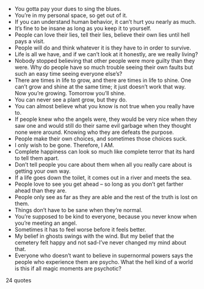  - You gotta pay your dues to sing the blues.
 - You’re in my personal space, so get out of it.
 - If you can understand human behavior, it can’t hurt you nearly as much.
 - It’s fine to be insane as long as you keep it to yourself.
 - People can love their lies, tell their lies, believe their own lies until hell pays a visit.
 - People will do and think whatever it is they have to in order to survive.
 - Life is all we have, and if we can’t look at it honestly, are we really living?
 - Nobody stopped believing that other people were more guilty than they were. Why do people have so much trouble seeing their own faults but such an easy time seeing everyone else’s?
 - There are times in life to grow, and there are times in life to shine. One can’t grow and shine at the same time; it just doesn’t work that way. Now you’re growing. Tomorrow you’ll shine.
 - You can never see a plant grow, but they do.
 - You can almost believe what you know is not true when you really have to.
 - If people knew who the angels were, they would be very nice when they saw one and would still do their same evil garbage when they thought none were around. Knowing who they are defeats the purpose.
 - People make their own choices, and sometimes those choices suck.
 - I only wish to be gone. Therefore, I AM.
 - Complete happiness can look so much like complete terror that its hard to tell them apart.
 - Don’t tell people you care about them when all you really care about is getting your own way.
 - If a life goes down the toilet, it comes out in a river and meets the sea.
 - People love to see you get ahead – so long as you don’t get farther ahead than they are.
 - People only see as far as they are able and the rest of the truth is lost on them.
 - Things don’t have to be sane when they’re normal.
 - You’re supposed to be kind to everyone, because you never know when you’re meeting an angel.
 - Sometimes it has to feel worse before it feels better.
 - My belief in ghosts swings with the wind. But my belief that the cemetery felt happy and not sad-I’ve never changed my mind about that.
 - Everyone who doesn’t want to believe in supernormal powers says the people who experience them are psycho. What the hell kind of a world is this if all magic moments are psychotic?

24 quotes